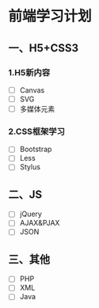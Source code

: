 # 前端学习计划
## 一、H5+CSS3
### 1.H5新内容
- [ ] Canvas
- [ ] SVG
- [ ] 多媒体元素
### 2.CSS框架学习
- [ ] Bootstrap
- [ ] Less
- [ ] Stylus
## 二、JS
- [ ] jQuery
- [ ] AJAX&PJAX
- [ ] JSON
## 三、其他
- [ ] PHP
- [ ] XML
- [ ] Java